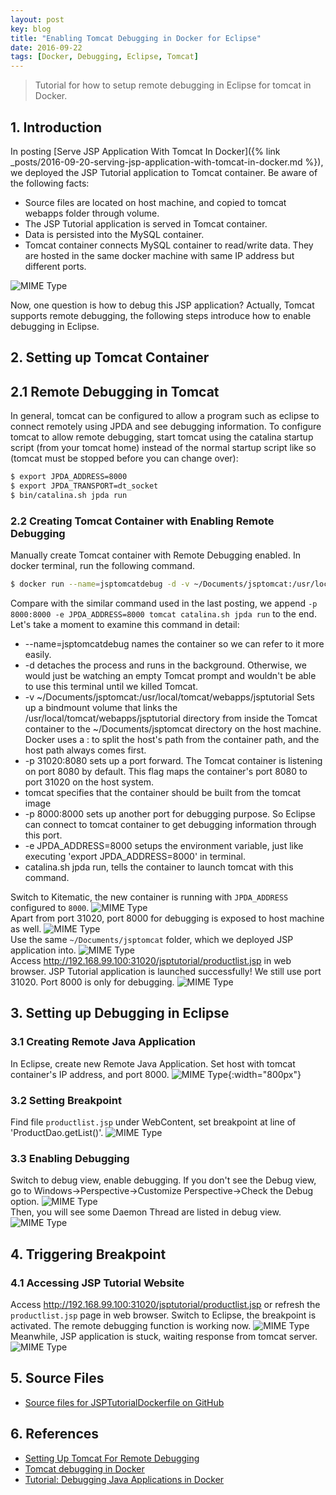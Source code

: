 ```yaml
---
layout: post
key: blog
title: "Enabling Tomcat Debugging in Docker for Eclipse"
date: 2016-09-22
tags: [Docker, Debugging, Eclipse, Tomcat]
---
```


> Tutorial for how to setup remote debugging in Eclipse for tomcat in Docker.

## 1. Introduction
In posting [Serve JSP Application With Tomcat In Docker]({% link _posts/2016-09-20-serving-jsp-application-with-tomcat-in-docker.md %}), we deployed the JSP Tutorial application to Tomcat container. Be aware of the following facts:
* Source files are located on host machine, and copied to tomcat webapps folder through volume.
* The JSP Tutorial application is served in Tomcat container.
* Data is persisted into the MySQL container.
* Tomcat container connects MySQL container to read/write data. They are hosted in the same docker machine with same IP address but different ports.

![MIME Type](/public/pics/2016-09-22/devenv.png)  

Now, one question is how to debug this JSP application? Actually, Tomcat supports remote debugging, the following steps introduce how to enable debugging in Eclipse.

## 2. Setting up Tomcat Container
## 2.1 Remote Debugging in Tomcat
In general, tomcat can be configured to allow a program such as eclipse to connect remotely using JPDA and see debugging information. To configure tomcat to allow remote debugging, start tomcat using the catalina startup script (from your tomcat home) instead of the normal startup script like so (tomcat must be stopped before you can change over):
```sh
$ export JPDA_ADDRESS=8000
$ export JPDA_TRANSPORT=dt_socket
$ bin/catalina.sh jpda run
```
### 2.2 Creating Tomcat Container with Enabling Remote Debugging
Manually create Tomcat container with Remote Debugging enabled. In docker terminal, run the following command.
```sh
$ docker run --name=jsptomcatdebug -d -v ~/Documents/jsptomcat:/usr/local/tomcat/webapps/jsptutorial -p 31020:8080 -p 8000:8000 -e JPDA_ADDRESS=8000 tomcat catalina.sh jpda run
```
Compare with the similar command used in the last posting, we append `-p 8000:8000 -e JPDA_ADDRESS=8000 tomcat catalina.sh jpda run` to the end.  
Let's take a moment to examine this command in detail:
* --name=jsptomcatdebug names the container so we can refer to it more easily.
* -d detaches the process and runs in the background. Otherwise, we would just be watching an empty Tomcat prompt and wouldn't be able to use this terminal until we killed Tomcat.
* -v ~/Documents/jsptomcat:/usr/local/tomcat/webapps/jsptutorial Sets up a bindmount volume that links the /usr/local/tomcat/webapps/jsptutorial directory from inside the Tomcat container to the ~/Documents/jsptomcat directory on the host machine. Docker uses a : to split the host's path from the container path, and the host path always comes first.
* -p 31020:8080 sets up a port forward. The Tomcat container is listening on port 8080 by default. This flag maps the container's port 8080 to port 31020 on the host system.
* tomcat specifies that the container should be built from the tomcat image
* -p 8000:8000 sets up another port for debugging purpose. So Eclipse can connect to tomcat container to get debugging information through this port.
* -e JPDA_ADDRESS=8000 setups the environment variable, just like executing 'export JPDA_ADDRESS=8000' in terminal.
* catalina.sh jpda run, tells the container to launch tomcat with this command.

Switch to Kitematic, the new container is running with `JPDA_ADDRESS` configured to `8000`.
![MIME Type](/public/pics/2016-09-22/portenv.png)  
Apart from port 31020, port 8000 for debugging is exposed to host machine as well.
![MIME Type](/public/pics/2016-09-22/debugport.png)  
Use the same `~/Documents/jsptomcat` folder, which we deployed JSP application into.
![MIME Type](/public/pics/2016-09-22/localfolder.png)  
Access http://192.168.99.100:31020/jsptutorial/productlist.jsp in web browser. JSP Tutorial application is launched successfully! We still use port 31020. Port 8000 is only for debugging.
![MIME Type](/public/pics/2016-09-22/preview.png)  

## 3. Setting up Debugging in Eclipse
### 3.1 Creating Remote Java Application
In Eclipse, create new Remote Java Application. Set host with tomcat container's IP address, and port 8000.
![MIME Type](/public/pics/2016-09-22/debugconfig.png){:width="800px"}  
### 3.2 Setting Breakpoint
Find file `productlist.jsp` under WebContent, set breakpoint at line of 'ProductDao.getList()'.
![MIME Type](/public/pics/2016-09-22/breakpoint.png)  
### 3.3 Enabling Debugging
Switch to debug view, enable debugging. If you don't see the Debug view, go to Windows->Perspective->Customize Perspective->Check the Debug option.
![MIME Type](/public/pics/2016-09-22/enabledebug.png)  
Then, you will see some Daemon Thread are listed in debug view.
![MIME Type](/public/pics/2016-09-22/afterdebug.png)  

## 4. Triggering Breakpoint
### 4.1 Accessing JSP Tutorial Website
Access http://192.168.99.100:31020/jsptutorial/productlist.jsp or refresh the `productlist.jsp` page in web browser. Switch to Eclipse, the breakpoint is activated. The remote debugging function is working now.
![MIME Type](/public/pics/2016-09-22/breakpointdt.png)  
Meanwhile, JSP application is stuck, waiting response from tomcat server.
![MIME Type](/public/pics/2016-09-22/stuck.png)  

## 5. Source Files
* [Source files for JSPTutorialDockerfile on GitHub](https://github.com/jojozhuang/Tutorials/tree/master/JSPTutorialDockerfile)

## 6. References
* [Setting Up Tomcat For Remote Debugging](https://confluence.sakaiproject.org/display/BOOT/Setting+Up+Tomcat+For+Remote+Debugging)
* [Tomcat debugging in Docker](https://www.dontpanicblog.co.uk/2017/03/12/tomcat-debugging-in-docker/)
* [Tutorial: Debugging Java Applications in Docker](https://github.com/docker/labs/tree/master/developer-tools/java-debugging)
